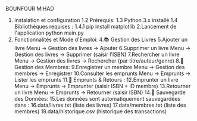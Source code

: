 BOUNFOUR MIHAD 
1. instalation et configuration
1.2 Prérequis:
1.3 Python 3.x installé
1.4 Bibliothèques requises :
   1.4.1 pip install matplotlib 
2.Lancement de l'application
python main.py
3. Fonctionnalités et Mode d'Emploi:
4.📚 Gestion des Livres
5.Ajouter un livre	     Menu →  Gestion des livres →  Ajouter
6.Supprimer un livre	   Menu →  Gestion des livres →  Supprimer (saisir l'ISBN)
7.Rechercher un livre	   Menu →  Gestion des livres →  Rechercher (par titre/auteur/genre)
8.👥 Gestion des Membres:
9.Enregistrer un membre	  Menu →  Gestion des membres → Enregistrer
10.Consulter les emprunts	Menu →  Emprunts →  Lister les emprunts
11.🔄 Emprunts & Retours :
12.Emprunter un livre	Menu →  Emprunts →  Emprunter (saisir ISBN + ID membre)
13.Retourner un livre	Menu →  Emprunts →  Retourner (saisir ISBN)
14.💾 Sauvegarde des Données:
15.Les données sont automatiquement sauvegardées dans :
16.data/livres.txt (liste des livres)
17.data/membres.txt (liste des membres)
18.data/historique.csv (historique des transactions)

